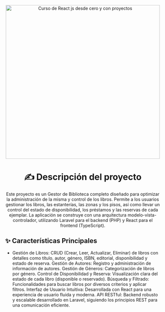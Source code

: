 <div align="center">

<img alt="Curso de React js desde cero y con proyectos" src="https://user-images.githubusercontent.com/1561955/212888793-fd719e58-b0c2-4d03-9c55-38e3e79ebc17.png" width="500" />

# ✍️ Descripción del proyecto 

Este proyecto es un Gestor de Biblioteca completo diseñado para optimizar la administración de la misma y control de los libros. Permite a los usuarios gestionar los libros, las estanterías, las zonas y los pisos, así como llevar un control del estado de disponibilidad, los préstamos y las reservas de cada ejemplar. La aplicación se construye con una arquitectura modelo-vista-controlador, utilizando Laravel para el backend (PHP) y React para el frontend (TypeScript).
</div>

## ✨ Características Principales

* Gestión de Libros: CRUD (Crear, Leer, Actualizar, Eliminar) de libros con detalles como título, autor, género, ISBN, editorial, disponibilidad y estado de reserva.
Gestión de Autores: Registro y administración de información de autores.
Gestión de Géneros: Categorización de libros por género.
Control de Disponibilidad y Reserva: Visualización clara del estado de cada libro (disponible o reservado).
Búsqueda y Filtrado: Funcionalidades para buscar libros por diversos criterios y aplicar filtros.
Interfaz de Usuario Intuitiva: Desarrollada con React para una experiencia de usuario fluida y moderna.
API RESTful: Backend robusto y escalable desarrollado en Laravel, siguiendo los principios REST para una comunicación eficiente.

